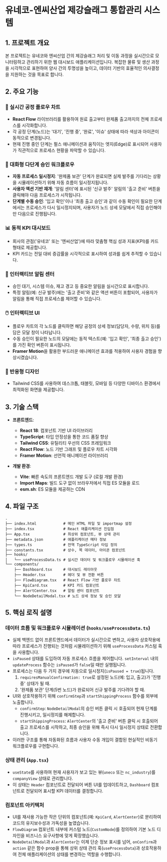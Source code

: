 # 유네코-엔씨산업 제강슬래그 통합관리 시스템

## 1. 프로젝트 개요

본 프로젝트는 유네코와 엔씨산업 간의 제강슬래그 처리 및 이동 과정을 실시간으로 모니터링하고 관리하기 위한 웹 대시보드 애플리케이션입니다. 복잡한 물류 및 생산 과정을 시각적으로 표현하여 양사 간의 투명성을 높이고, 데이터 기반의 효율적인 의사결정을 지원하는 것을 목표로 합니다.

## 2. 주요 기능

### 🎨 실시간 공정 플로우 차트
- **React Flow** 라이브러리를 활용하여 원료 출고부터 완제품 출고까지의 전체 프로세스를 시각화합니다.
- 각 공정 단계(노드)는 '대기', '진행 중', '완료', '이슈' 상태에 따라 색상과 아이콘이 동적으로 변경됩니다.
- 현재 진행 중인 단계는 펄스 애니메이션과 움직이는 엣지(Edge)로 표시되어 사용자가 직관적으로 프로세스 현황을 파악할 수 있습니다.

### 🚦 대화형 다단계 승인 워크플로우
- **자동 프로세스 일시정지**: '완제품 보관' 단계가 완료되면 실제 발주를 기다리는 상황을 시뮬레이션하기 위해 자동 흐름이 일시정지됩니다.
- **사용자 액션 기반 재개**: '알림 센터'에 표시된 '신규 발주' 알림의 '출고 준비' 버튼을 클릭해야 다음 프로세스가 시작됩니다.
- **단계별 수동 승인**: '입고 확인'이나 '최종 출고 승인'과 같이 수동 확인이 필요한 단계에서는 프로세스가 다시 일시정지되며, 사용자가 노드 상세 모달에서 직접 승인해야만 다음으로 진행됩니다.

### 📊 동적 KPI 대시보드
- 회사의 관점('유네코' 또는 '엔씨산업')에 따라 맞춤형 핵심 성과 지표(KPI)를 카드 형태로 제공합니다.
- KPI 카드는 전일 대비 증감률을 시각적으로 표시하여 성과를 쉽게 추적할 수 있습니다.

### 🔔 인터랙티브 알림 센터
- 승인 대기, 시스템 이슈, 재고 경고 등 중요한 알림을 실시간으로 표시합니다.
- 특정 알림(예: 신규 발주)에는 '출고 준비'와 같은 액션 버튼이 포함되어, 사용자가 알림을 통해 직접 프로세스를 제어할 수 있습니다.

### 🖱️ 인터랙티브 UI
- 플로우 차트의 각 노드를 클릭하면 해당 공정의 상세 정보(담당자, 수량, 위치 등)를 담은 모달 창이 나타납니다.
- 수동 승인이 필요한 노드의 모달에는 동적 텍스트(예: '입고 확인', '최종 출고 승인')를 가진 확인 버튼이 표시됩니다.
- **Framer Motion**을 활용한 부드러운 애니메이션 효과를 적용하여 사용자 경험을 향상시켰습니다.

### 📱 반응형 디자인
- Tailwind CSS를 사용하여 데스크톱, 태블릿, 모바일 등 다양한 디바이스 환경에서 최적화된 화면을 제공합니다.

## 3. 기술 스택

- **프론트엔드**:
  - **React 18**: 컴포넌트 기반 UI 라이브러리
  - **TypeScript**: 타입 안정성을 통한 코드 품질 향상
  - **Tailwind CSS**: 유틸리티 우선의 CSS 프레임워크
  - **React Flow**: 노드 기반 그래프 및 플로우 차트 시각화
  - **Framer Motion**: 선언적 애니메이션 라이브러리

- **개발 환경**:
  - **Vite**: 빠른 속도의 프론트엔드 개발 도구 (로컬 개발 환경)
  - **Import Maps**: 빌드 도구 없이 브라우저에서 직접 ES 모듈을 로드
  - **esm.sh**: ES 모듈을 제공하는 CDN

## 4. 파일 구조

```
.
├── index.html            # 메인 HTML 파일 및 importmap 설정
├── index.tsx             # React 애플리케이션 진입점
├── App.tsx               # 최상위 컴포넌트, 뷰 상태 관리
├── metadata.json         # 애플리케이션 메타 정보
├── types.ts              # 전역 TypeScript 타입 정의
├── constants.tsx         # 상수, 목 데이터, 아이콘 컴포넌트
├── hooks/
│   └── useProcessData.ts # 실시간 데이터 및 워크플로우 시뮬레이션 훅
└── components/
    ├── Dashboard.tsx     # 대시보드 레이아웃
    ├── Header.tsx        # 헤더 및 뷰 전환 버튼
    ├── FlowDiagram.tsx   # React Flow 기반 플로우 차트
    ├── KpiCard.tsx       # KPI 카드 컴포넌트
    ├── AlertCenter.tsx   # 알림 센터 컴포넌트
    └── NodeDetailModal.tsx # 노드 상세 정보 및 승인 모달
```

## 5. 핵심 로직 설명

### 데이터 흐름 및 워크플로우 시뮬레이션 (`hooks/useProcessData.ts`)

- 실제 백엔드 없이 프론트엔드에서 데이터가 실시간으로 변하고, 사용자 상호작용에 따라 프로세스가 진행되는 것처럼 시뮬레이션하기 위해 `useProcessData` 커스텀 훅을 사용합니다.
- `isPaused` 상태를 도입하여 자동 프로세스 흐름을 제어합니다. `setInterval` 내의 `updateProcess` 함수는 `isPaused`가 `false`일 때만 실행됩니다.
- 프로세스는 다음 두 가지 경우에 자동으로 일시정지(`isPaused = true`)됩니다.
  1.  `requiresManualConfirmation: true`로 설정된 노드(예: 입고, 출고)가 '진행 중' 상태가 될 때.
  2.  '완제품 보관' 단계(5번 노드)가 완료되어 신규 발주를 기다려야 할 때.
- UI와 상호작용하기 위해 `confirmStep`과 `startShippingProcess` 함수를 외부에 노출합니다.
  - `confirmStep`: `NodeDetailModal`의 승인 버튼 클릭 시 호출되어 현재 단계를 진행시키고, 일시정지를 해제합니다.
  - `startShippingProcess`: `AlertCenter`의 '출고 준비' 버튼 클릭 시 호출되어 출고 프로세스를 시작하고, 최종 승인을 위해 즉시 다시 일시정지 상태로 전환합니다.
- 이러한 구조를 통해 자동화된 흐름과 사용자 수동 개입이 결합된 현실적인 비동기 워크플로우를 구현합니다.

### 상태 관리 (`App.tsx`)

- `useState`를 사용하여 현재 사용자가 보고 있는 뷰(`uneco` 또는 `nc_industry`)를 `companyView` 상태로 관리합니다.
- 이 상태는 `Header` 컴포넌트로 전달되어 버튼 UI를 업데이트하고, `Dashboard` 컴포넌트로 전달되어 표시할 KPI 데이터를 결정합니다.

### 컴포넌트 아키텍처

- UI를 재사용 가능한 작은 단위의 컴포넌트(예: `KpiCard`, `AlertCenter`)로 분리하여 코드의 유지보수성과 가독성을 높였습니다.
- `FlowDiagram` 컴포넌트 내부에 커스텀 노드(`CustomNode`)를 정의하여 기본 노드 디자인을 비즈니스 요구사항에 맞게 확장했습니다.
- `NodeDetailModal`과 `AlertCenter`는 이제 단순 정보 표시를 넘어, `onConfirm`과 `action` 같은 함수 prop을 통해 상위 상태 관리 훅(`useProcessData`)과 상호작용하여 전체 애플리케이션의 상태를 변경하는 역할을 수행합니다.
